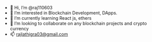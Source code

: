 - 👋 Hi, I’m @raj110603
- 👀 I’m interested in Blockchain Development, DApps.
- 🌱 I’m currently learning React js, ethers
- 💞️ I’m looking to collaborate on any blockchain projects and crypto currency
- 📫 rajlathigra03@gmail.com

<!---
raj110603/raj110603 is a ✨ special ✨ repository because its `README.md` (this file) appears on your GitHub profile.
You can click the Preview link to take a look at your changes.
--->
